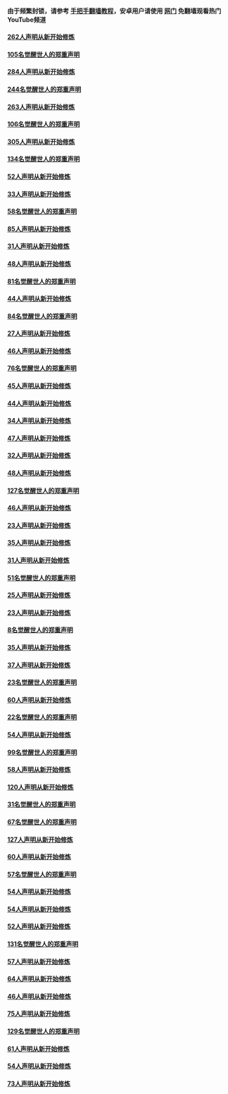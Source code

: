 #### 由于频繁封锁，请参考 [手把手翻墙教程](https://github.com/gfw-breaker/guides/wiki/)，安卓用户请使用 [网门](https://github.com/gfw-breaker/nogfw/blob/master/dl.md?t=04051700) 免翻墙观看热门YouTube频道 

#### [262人声明从新开始修炼](../pages/91/423004.md?t=04051700) 

#### [105名觉醒世人的郑重声明](../pages/91/423003.md?t=04051700) 

#### [284人声明从新开始修炼](../pages/91/422707.md?t=04051700) 

#### [244名觉醒世人的郑重声明](../pages/91/422706.md?t=04051700) 

#### [263人声明从新开始修炼](../pages/91/422553.md?t=04051700) 

#### [106名觉醒世人的郑重声明](../pages/91/422552.md?t=04051700) 

#### [305人声明从新开始修炼](../pages/91/422153.md?t=04051700) 

#### [134名觉醒世人的郑重声明](../pages/91/422152.md?t=04051700) 

#### [52人声明从新开始修炼](../pages/91/421846.md?t=04051700) 

#### [33人声明从新开始修炼](../pages/91/421804.md?t=04051700) 

#### [58名觉醒世人的郑重声明](../pages/91/421845.md?t=04051700) 

#### [85人声明从新开始修炼](../pages/91/421769.md?t=04051700) 

#### [31人声明从新开始修炼](../pages/91/421763.md?t=04051700) 

#### [48人声明从新开始修炼](../pages/91/421605.md?t=04051700) 

#### [81名觉醒世人的郑重声明](../pages/91/421656.md?t=04051700) 

#### [44人声明从新开始修炼](../pages/91/421544.md?t=04051700) 

#### [84名觉醒世人的郑重声明](../pages/91/421543.md?t=04051700) 

#### [27人声明从新开始修炼](../pages/91/421465.md?t=04051700) 

#### [46人声明从新开始修炼](../pages/91/421454.md?t=04051700) 

#### [76名觉醒世人的郑重声明](../pages/91/421453.md?t=04051700) 

#### [45人声明从新开始修炼](../pages/91/421452.md?t=04051700) 

#### [44人声明从新开始修炼](../pages/91/421422.md?t=04051700) 

#### [34人声明从新开始修炼](../pages/91/421322.md?t=04051700) 

#### [47人声明从新开始修炼](../pages/91/421264.md?t=04051700) 

#### [32人声明从新开始修炼](../pages/91/421225.md?t=04051700) 

#### [48人声明从新开始修炼](../pages/91/421202.md?t=04051700) 

#### [127名觉醒世人的郑重声明](../pages/91/421224.md?t=04051700) 

#### [46人声明从新开始修炼](../pages/91/421203.md?t=04051700) 

#### [23人声明从新开始修炼](../pages/91/421138.md?t=04051700) 

#### [35人声明从新开始修炼](../pages/91/421122.md?t=04051700) 

#### [31人声明从新开始修炼](../pages/91/421081.md?t=04051700) 

#### [51名觉醒世人的郑重声明](../pages/91/421080.md?t=04051700) 

#### [25人声明从新开始修炼](../pages/91/421020.md?t=04051700) 

#### [23人声明从新开始修炼](../pages/91/420884.md?t=04051700) 

#### [8名觉醒世人的郑重声明](../pages/91/420883.md?t=04051700) 

#### [35人声明从新开始修炼](../pages/91/420809.md?t=04051700) 

#### [37人声明从新开始修炼](../pages/91/420766.md?t=04051700) 

#### [23名觉醒世人的郑重声明](../pages/91/420765.md?t=04051700) 

#### [60人声明从新开始修炼](../pages/91/420727.md?t=04051700) 

#### [22名觉醒世人的郑重声明](../pages/91/420726.md?t=04051700) 

#### [54人声明从新开始修炼](../pages/91/420529.md?t=04051700) 

#### [99名觉醒世人的郑重声明](../pages/91/420528.md?t=04051700) 

#### [58人声明从新开始修炼](../pages/91/420198.md?t=04051700) 

#### [120人声明从新开始修炼](../pages/91/420141.md?t=04051700) 

#### [31名觉醒世人的郑重声明](../pages/91/420197.md?t=04051700) 

#### [67名觉醒世人的郑重声明](../pages/91/420140.md?t=04051700) 

#### [127人声明从新开始修炼](../pages/91/420082.md?t=04051700) 

#### [60人声明从新开始修炼](../pages/91/420081.md?t=04051700) 

#### [57名觉醒世人的郑重声明](../pages/91/420080.md?t=04051700) 

#### [54人声明从新开始修炼](../pages/91/419533.md?t=04051700) 

#### [54人声明从新开始修炼](../pages/91/419532.md?t=04051700) 

#### [52人声明从新开始修炼](../pages/91/419531.md?t=04051700) 

#### [131名觉醒世人的郑重声明](../pages/91/419530.md?t=04051700) 

#### [57人声明从新开始修炼](../pages/91/419430.md?t=04051700) 

#### [64人声明从新开始修炼](../pages/91/419429.md?t=04051700) 

#### [46人声明从新开始修炼](../pages/91/419428.md?t=04051700) 

#### [75人声明从新开始修炼](../pages/91/419427.md?t=04051700) 

#### [129名觉醒世人的郑重声明](../pages/91/419426.md?t=04051700) 

#### [61人声明从新开始修炼](../pages/91/419198.md?t=04051700) 

#### [54人声明从新开始修炼](../pages/91/419197.md?t=04051700) 

#### [73人声明从新开始修炼](../pages/91/419196.md?t=04051700) 

